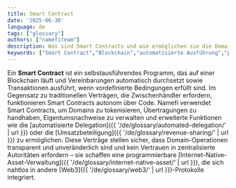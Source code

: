 ```yaml
---
title: Smart Contract
date: '2025-06-30'
language: de
tags: ["glossary"]
authors: ["namefiteam"]
description: Was sind Smart Contracts und wie ermöglichen sie die Domain-Tokenisierung?
keywords: ["Smart Contract","Blockchain","automatisierte Ausführung","programmierbare Logik","dezentralisiert"]
---
```


Ein **Smart Contract** ist ein selbstausführendes Programm, das auf einer Blockchain läuft und Vereinbarungen automatisch durchsetzt sowie Transaktionen ausführt, wenn vordefinierte Bedingungen erfüllt sind. Im Gegensatz zu traditionellen Verträgen, die Zwischenhändler erfordern, funktionieren Smart Contracts autonom über Code. Namefi verwendet Smart Contracts, um Domains zu tokenisieren, Übertragungen zu handhaben, Eigentumsnachweise zu verwalten und erweiterte Funktionen wie die [automatisierte Delegation]({{ '/de/glossary/automated-delegation/' | url }}) oder die [Umsatzbeteiligung]({{ '/de/glossary/revenue-sharing/' | url }}) zu ermöglichen. Diese Verträge stellen sicher, dass Domain-Operationen transparent und unveränderlich sind und kein Vertrauen in zentralisierte Autoritäten erfordern – sie schaffen eine programmierbare [Internet-Native-Asset-Verwaltung]({{ '/de/glossary/internet-native-asset/' | url }}), die sich nahtlos in andere [Web3]({{ '/de/glossary/web3/' | url }})-Protokolle integriert.